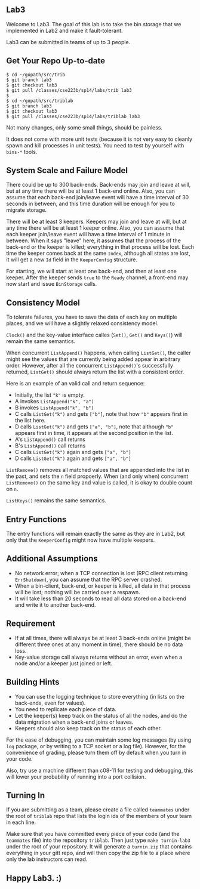 ## Lab3

Welcome to Lab3. The goal of this lab is to take the bin storage that
we implemented in Lab2 and make it fault-tolerant.

Lab3 can be submitted in teams of up to 3 people.

## Get Your Repo Up-to-date

```
$ cd ~/gopath/src/trib
$ git branch lab3
$ git checkout lab3
$ git pull /classes/cse223b/sp14/labs/trib lab3
$
$ cd ~/gopath/src/triblab
$ git branch lab3
$ git checkout lab3
$ git pull /classes/cse223b/sp14/labs/triblab lab3
```

Not many changes, only some small things, should be painless.

It does not come with more unit tests (because it is not very easy to
cleanly spawn and kill processes in unit tests). You need to test by
yourself with `bins-*` tools.

## System Scale and Failure Model

There could be up to 300 back-ends. Back-ends may join and leave at
will, but at any time there will be at least 1 back-end online. Also,
you can assume that each back-end join/leave event will have a time
interval of 30 seconds in between, and this time duration will be
enough for you to migrate storage.

There will be at least 3 keepers. Keepers may join and leave at will,
but at any time there will be at least 1 keeper online. Also, you can
assume that each keeper join/leave event will have a time interval of
1 minute in between. When it says "leave" here, it assumes that the
process of the back-end or the keeper is killed; everything in that
process will be lost.  Each time the keeper comes back at the same
`Index`, although all states are lost, it will get a new `Id` field in
the `KeeperConfig` structure.

For starting, we will start at least one back-end, and then at least one
keeper. After the keeper sends `true` to the `Ready` channel, a
front-end may now start and issue `BinStorage` calls.

## Consistency Model

To tolerate failures, you have to save the data of each key on
multiple places, and we will have a slightly relaxed consistency
model. 

`Clock()` and the key-value interface calles (`Set()`, `Get()` and
`Keys()`) will remain the same semantics.

When concurrent `ListAppend()` happens, when calling `ListGet()`, the
caller might see the values that are currently being added appear in
arbitrary order. However, after all the concurrent `ListAppend()`'s
successfully returned, `ListGet()` should always return the list with
a consistent order.

Here is an example of an valid call and return sequence:

- Initially, the list `"k"` is empty.
- A invokes `ListAppend("k", "a")`
- B invokes `ListAppend("k", "b")`
- C calls `ListGet("k")` and gets `["b"]`, note that how `"b"` appears
  first in the list here.
- D calls `ListGet("k")` and gets `["a", "b"]`, note that although
  `"b"` appears first in time, it appears at the second position in
  the list.
- A's `ListAppend()` call returns
- B's `ListAppend()` call returns
- C calls `ListGet("k")` again and gets `["a", "b"]`
- D calls `ListGet("k")` again and gets `["a", "b"]`

`ListRemove()` removes all matched values that are appended into
the list in the past, and sets the `n` field propoerly.
When (and only when) concurrent `ListRemove()` on the same key and 
value is called, it is okay to double count on `n`.

`ListKeys()` remains the same semantics.

## Entry Functions

The entry functions will remain exactly the same as they are in Lab2,
but only that the `KeeperConfig` might now have multiple keepers.

## Additional Assumptions

- No network error; when a TCP connection is lost (RPC client
  returning `ErrShutdown`), you can assume that the RPC server
  crashed.
- When a bin-client, back-end, or keeper is killed, all data in that
  process will be lost; nothing will be carried over a respawn.
- It will take less than 20 seconds to read all data stored on a
  back-end and write it to another back-end.

## Requirement

- If at all times, there will always be at least 3 back-ends online
  (might be different three ones at any moment in time), there should
  be no data loss.
- Key-value storage call always returns without an error, even when a
  node and/or a keeper just joined or left.

## Building Hints

- You can use the logging technique to store everything (in lists on
  the back-ends, even for values).
- You need to replicate each piece of data.
- Let the keeper(s) keep track on the status of all the nodes, and do
  the data migration when a back-end joins or leaves.
- Keepers should also keep track on the status of each other.

For the ease of debugging, you can maintain some log messages (by
using `log` package, or by writing to a TCP socket or a log file).
However, for the convenience of grading, please turn them off by
default when you turn in your code.

Also, try use a machine different than c08-11 for testing and debugging,
this will lower your probability of running into a port collision.

## Turning In

If you are submitting as a team, please create a file called
`teammates` under the root of `triblab` repo that lists the login ids
of the members of your team in each line.

Make sure that you have committed every piece of your code (and the
`teammates` file) into the repository `triblab`. Then just type 
`make turnin-lab3` under the root of your repository. It will generate a
`turnin.zip` that contains everything in your gitt repo, and will then
copy the zip file to a place where only the lab instructors can read.

## Happy Lab3. :)
